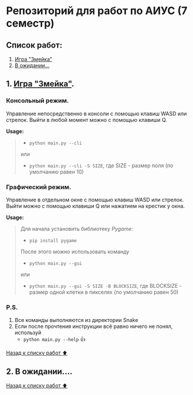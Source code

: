 # Репозиторий для работ по АИУС (7 семестр)

## Список работ:
1. [Игра "Змейка"](#1-игра-змейка)
2. [В ожидании...](#2-в-ожидании)

## 1. [Игра "Змейка"](https://github.com/in7erval/AIUS/tree/master/Snake). 
### Консольный режим. 
  Управление непосредственно в консоли с помощью клавиш WASD или стрелок. Выйти в любой момент можно с помощью клавиши Q.

  **Usage:**
  >  * ```python main.py --cli``` 
  >
  >  или 
  >
  >  * ```python main.py --cli -S SIZE```, где SIZE - размер поля (по умолчанию равен 10)
### Графический режим.
  Управление в отдельном окне с помощью клавиш WASD или стрелок. Выйти можно с помощью клавиши Q или нажатием на крестик у окна.

**Usage:**
>
>  Для начала установить библиотеку *Pygame*:
>
>  * ```pip install pygame``` 
>  
>  После этого можно использовать команду
>  
>  * ```python main.py --gui``` 
>  
>  или
>  
>  * ```python main.py --gui -S SIZE -B BLOCKSIZE```, где BLOCKSIZE - размер одной клетки в пикселях (по умолчанию равен 50)
  
### P.S.
1. Все команды выполняются из директории Snake
2. Если после прочтения инструкции всё равно ничего не понял, используй
   * ```python main.py --help``` :+1:

[Назад к списку работ :arrow_up:](#список-работ)
## 2. В ожидании....

[Назад к списку работ :arrow_up:](#список-работ)
